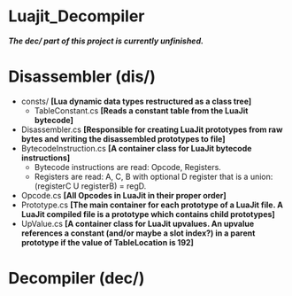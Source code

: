 # Luajit_Decompiler

***The dec/ part of this project is currently unfinished.***

# Disassembler (dis/)
- consts/ **[Lua dynamic data types restructured as a class tree]**
  - TableConstant.cs **[Reads a constant table from the LuaJit bytecode]**
- Disassembler.cs **[Responsible for creating LuaJit prototypes from raw bytes and writing the disassembled prototypes to file]**
- BytecodeInstruction.cs **[A container class for LuaJit bytecode instructions]**
  - Bytecode instructions are read: Opcode, Registers.
  - Registers are read: A, C, B with optional D register that is a union: (registerC U registerB) = regD.
- Opcode.cs **[All Opcodes in LuaJit in their proper order]**
- Prototype.cs **[The main container for each prototype of a LuaJit file. A LuaJit compiled file is a prototype which contains child prototypes]**
- UpValue.cs **[A container class for LuaJit upvalues. An upvalue references a constant (and/or maybe a slot index?) in a parent prototype if the value of TableLocation is 192]**

# Decompiler (dec/)
